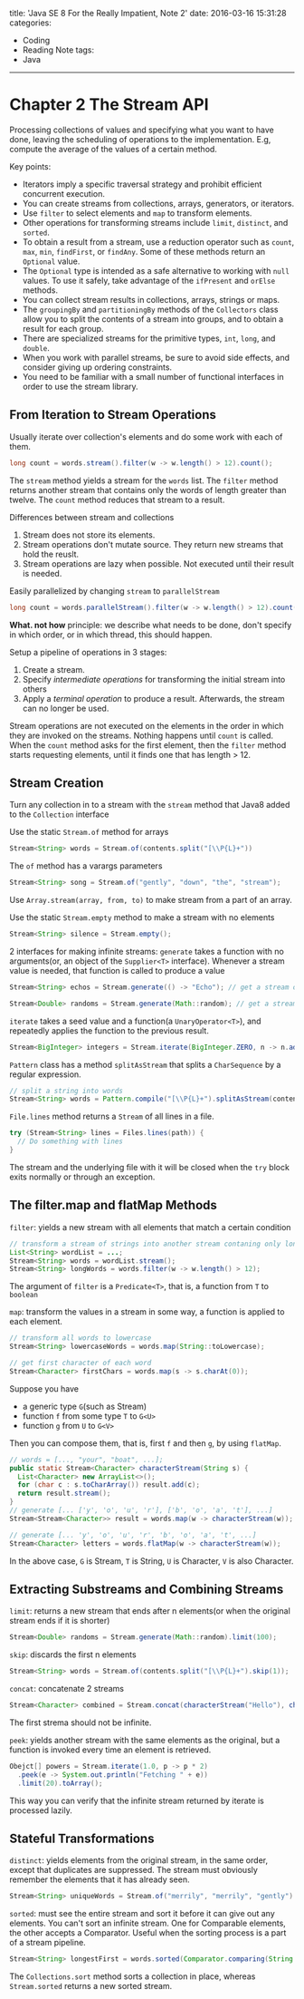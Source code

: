 title: 'Java SE 8 For the Really Impatient, Note 2'
date: 2016-03-16 15:31:28
categories:
  - Coding
  - Reading Note
tags:
  - Java
---

# Chapter 2 The Stream API

Processing collections of values and specifying what you want to have done, leaving the scheduling of operations to the implementation. E.g, compute the average of the values of a certain method. 

Key points:
* Iterators imply a specific traversal strategy and prohibit efficient concurrent execution. 
* You can create streams from collections, arrays, generators, or iterators. 
* Use `filter` to select elements and `map` to transform elements. 
* Other operations for transforming streams include `limit`, `distinct`, and `sorted`. 
* To obtain a result from a stream, use a reduction operator such as `count`, `max`, `min`, `findFirst`, or `findAny`. Some of these methods return an `Optional` value. 
* The `Optional` type is intended as a safe alternative to working with `null` values. To use it safely, take advantage of the `ifPresent` and `orElse` methods. 
* You can collect stream results in collections, arrays, strings or maps. 
* The `groupingBy` and `partitioningBy` methods of the `Collectors` class allow you to split the contents of a stream into groups, and to obtain a result for each group. 
* There are specialized streams for the primitive types, `int`, `long`, and `double`.
* When you work with parallel streams, be sure to avoid side effects, and consider giving up ordering constraints. 
* You need to be familiar with a small number of functional interfaces in order to use the stream library. 

## From Iteration to Stream Operations

Usually iterate over collection's elements and do some work with each of them. 

```Java
long count = words.stream().filter(w -> w.length() > 12).count();
```
The `stream` method yields a stream for the `words` list. The `filter` method returns another stream that contains only the words of length greater than twelve. The `count` method reduces that stream to a result. 

Differences between stream and collections
1. Stream does not store its elements.
2. Stream operations don't mutate source. They return new streams that hold the reuslt.
3. Stream operations are lazy when possible. Not executed until their result is needed. 

Easily parallelized by changing `stream` to `parallelStream`
```Java
long count = words.parallelStream().filter(w -> w.length() > 12).count();
```
**What. not how** principle: we describe what needs to be done, don't specify in which order, or in which thread, this should happen. 

Setup a pipeline of operations in 3 stages:
1. Create a stream.
2. Specify _intermediate operations_ for transforming the initial stream into others
3. Apply a _terminal operation_ to produce a result. 
Afterwards, the stream can no longer be used. 

Stream operations are not executed on the elements in the order in which they are invoked on the streams. Nothing happens until `count` is called. When the `count` method asks for the first element, then the `filter` method starts requesting elements, until it finds one that has length > 12. 

## Stream Creation

Turn any collection in to a stream with the `stream` method that Java8 added to the `Collection` interface

Use the static `Stream.of` method for arrays
```Java
Stream<String> words = Stream.of(contents.split("[\\P{L}+"))
```
The `of` method has a varargs parameters
```Java
Stream<String> song = Stream.of("gently", "down", "the", "stream");
```

Use `Array.stream(array, from, to)` to make stream from a part of an array. 

Use the static `Stream.empty` method to make a stream with no elements
```Java
Stream<String> silence = Stream.empty();
```

2 interfaces for making infinite streams: 
`generate` takes a function with no arguments(or, an object of the `Supplier<T>` interface). Whenever a stream value is needed, that function is called to produce a value
```Java
Stream<String> echos = Stream.generate(() -> "Echo"); // get a stream of constant values

Stream<Double> randoms = Stream.generate(Math::random); // get a stream of random numbers
```

`iterate` takes a seed value and a function(a `UnaryOperator<T>`), and repeatedly applies the function to the previous result. 
```Java
Stream<BigInteger> integers = Stream.iterate(BigInteger.ZERO, n -> n.add(BigInteger.ONE));
```

`Pattern` class has a method `splitAsStream` that splits a `CharSequence` by a regular expression. 
```Java
// split a string into words
Stream<String> words = Pattern.compile("[\\P{L}+").splitAsStream(contents);
```

`File.lines` method returns a `Stream` of all lines in a file. 
```Java
try (Stream<String> lines = Files.lines(path)) {
  // Do something with lines
}
```
The stream and the underlying file with it will be closed when the `try` block exits normally or through an exception.

## The filter.map and flatMap Methods

`filter`: yields a new stream with all elements that match a certain condition
```Java 
// transform a stream of strings into another stream contaning only long words
List<String> wordList = ...;
Stream<String> words = wordList.stream();
Stream<String> longWords = words.filter(w -> w.length() > 12);
```
The argument of `filter` is a `Predicate<T>`, that is, a function from `T` to `boolean`

`map`: transform the values in a stream in some way, a function is applied to each element.
```Java
// transform all words to lowercase
Stream<String> lowercaseWords = words.map(String::toLowercase);

// get first character of each word
Stream<Character> firstChars = words.map(s -> s.charAt(0));
```

Suppose you have 
* a generic type `G`(such as Stream)
* function `f` from some type `T` to `G<U>`
* function `g` from `U` to `G<V>`

Then you can compose them, that is, first `f` and then `g`, by using `flatMap`. 

```Java
// words = [..., "your", "boat", ...];
public static Stream<Character> characterStream(String s) {
  List<Character> new ArrayList<>();
  for (char c : s.toCharArray()) result.add(c);
  return result.stream();
}
// generate [... ['y', 'o', 'u', 'r'], ['b', 'o', 'a', 't'], ...]
Stream<Stream<Character>> result = words.map(w -> characterStream(w));

// generate [... 'y', 'o', 'u', 'r', 'b', 'o', 'a', 't', ...]
Stream<Character> letters = words.flatMap(w -> characterStream(w));
```
In the above case, `G` is Stream, `T` is String, `U` is Character, `V` is also Character. 

## Extracting Substreams and Combining Streams

`limit`: returns a new stream that ends after n elements(or when the original stream ends if it is shorter)
```Java
Stream<Double> randoms = Stream.generate(Math::random).limit(100);
```

`skip`: discards the first n elements
```Java
Stream<String> words = Stream.of(contents.split("[\\P{L}+").skip(1));
```

`concat`: concatenate 2 streams
```Java
Stream<Character> combined = Stream.concat(characterStream("Hello"), characterStream("World"));
```
The first strema should not be infinite. 

`peek`: yields another stream with the same elements as the original, but a function is invoked every time an element is retrieved. 
```Java
Obejct[] powers = Stream.iterate(1.0, p -> p * 2)
  .peek(e -> System.out.println("Fetching " + e))
  .limit(20).toArray();
```
This way you can verify that the infinite stream returned by iterate is processed lazily. 

## Stateful Transformations

`distinct`: yields elements from the original stream, in the same order, except that duplicates are suppressed. The stream must obviously remember the elements that it has already seen. 
```Java
Stream<String> uniqueWords = Stream.of("merrily", "merrily", "gently").distinct();
```

`sorted`: must see the entire stream and sort it before it can give out any elements. You can't sort an infinite stream. One for Comparable elements, the other accepts a Comparator. Useful when the sorting process is a part of a stream pipeline. 
```Java
Stream<String> longestFirst = words.sorted(Comparator.comparing(String::length).reversed())
```

The `Collections.sort` method sorts a collection in place, whereas `Stream.sorted` returns a new sorted stream. 

